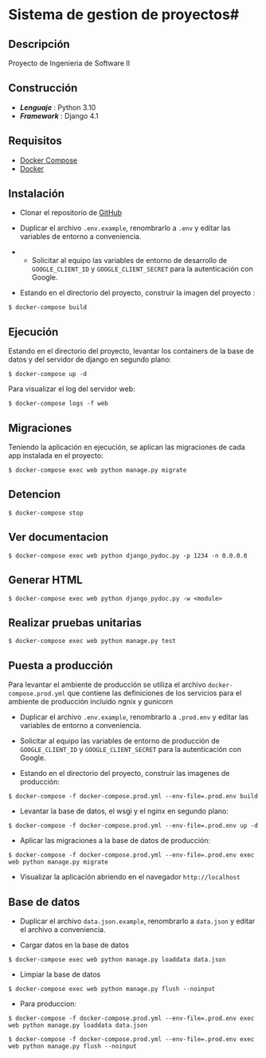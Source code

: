 # Sistema de gestion de proyectos#
##  Descripción ##
Proyecto de Ingenieria de Software II

## Construcción ##
* ***Lenguaje*** : Python 3.10
* ***Framework*** : Django 4.1

## Requisitos ##
* [Docker Compose](https://docs.docker.com/compose/install/)
* [Docker](https://www.docker.com/)


## Instalación ##
- Clonar el repositorio de [GitHub](link)

- Duplicar el archivo `.env.example`, renombrarlo a `.env` y editar las variables de entorno a conveniencia.

- - Solicitar al equipo las variables de entorno de desarrollo de `GOOGLE_CLIENT_ID` y `GOOGLE_CLIENT_SECRET` para la autenticación con Google.

- Estando en el directorio del proyecto, construir la imagen del proyecto :
```
$ docker-compose build
```
## Ejecución ##
Estando en el directorio del proyecto, levantar los containers de la base de datos y del servidor de django en segundo plano:
```
$ docker-compose up -d
```

Para visualizar el log del servidor web:
```
$ docker-compose logs -f web
```
## Migraciones ##
Teniendo la aplicación en ejecución, se aplican las migraciones de cada app instalada en el proyecto:
```
$ docker-compose exec web python manage.py migrate
```
## Detencion ##
```
$ docker-compose stop
```
## Ver documentacion ##
```
$ docker-compose exec web python django_pydoc.py -p 1234 -n 0.0.0.0
```
## Generar HTML
```
$ docker-compose exec web python django_pydoc.py -w <module>
```
## Realizar pruebas unitarias ##
```
$ docker-compose exec web python manage.py test
```
## Puesta a producción ##
Para levantar el ambiente de producción se utiliza el archivo `docker-compose.prod.yml` que contiene las definiciones de los servicios para el ambiente de producción incluido ngnix y gunicorn

- Duplicar el archivo `.env.example`, renombrarlo a `.prod.env` y editar las variables de entorno a conveniencia.

- Solicitar al equipo las variables de entorno de producción de `GOOGLE_CLIENT_ID` y `GOOGLE_CLIENT_SECRET` para la autenticación con Google.

- Estando en el directorio del proyecto, construir las imagenes de producción:
```
$ docker-compose -f docker-compose.prod.yml --env-file=.prod.env build
```
- Levantar la base de datos, el wsgi y el nginx en segundo plano:
```
$ docker-compose -f docker-compose.prod.yml --env-file=.prod.env up -d
```
- Aplicar las migraciones a la base de datos de producción:
```
$ docker-compose -f docker-compose.prod.yml --env-file=.prod.env exec web python manage.py migrate
```
- Visualizar la aplicación abriendo en el navegador `http://localhost`

## Base de datos ##
- Duplicar el archivo `data.json.example`, renombrarlo a `data.json` y editar el archivo a conveniencia.

- Cargar datos en la base de datos
```
$ docker-compose exec web python manage.py loaddata data.json
```
- Limpiar la base de datos
```
$ docker-compose exec web python manage.py flush --noinput
```
- Para produccion:
```
$ docker-compose -f docker-compose.prod.yml --env-file=.prod.env exec web python manage.py loaddata data.json
```
```
$ docker-compose -f docker-compose.prod.yml --env-file=.prod.env exec web python manage.py flush --noinput
```